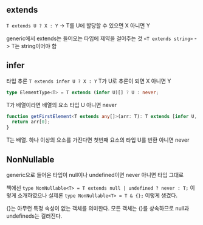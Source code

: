 ## extends
`T extends U ? X : Y`
-> T를 U에 할당할 수 있으면 X 아니면 Y

generic에서 extends는 들어오는 타입에 제약을 걸어주는 것
`<T extends string>`
-> T는 string이어야 함

## infer
타입 추론
`T extends infer U ? X : Y`
T가 U로 추론이 되면 X 아니면 Y

```ts
type ElementType<T> = T extends (infer U)[] ? U : never;
```
T가 배열이라면 배열의 요소 타입 U 아니면 never

```ts
function getFirstElement<T extends any[]>(arr: T): T extends [infer U, ...any[]] ? U : never {
  return arr[0];
}
```
T는 배열. 하나 이상의 요소를 가진다면 첫번째 요소의 타입 U를 반환 아니면 never

## NonNullable
generic으로 들어온 타입이 null이나 undefined이면 never 아니면 타입 그대로

책에선
`type NonNullable<T> = T extends null | undefined ? never : T;`
이렇게 소개하였으나 실제론
`type NonNullable<T> = T & {};`
이렇게 생겼다.

{}는 아무런 특정 속성이 없는 객체를 의미한다. 모든 객체는 {}를 상속하므로 null과 undefineds는 걸러진다.

